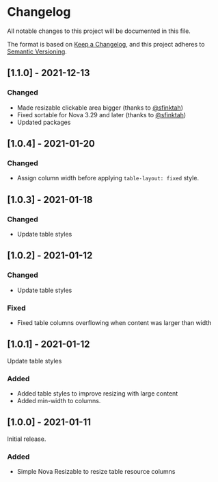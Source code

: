# Changelog

All notable changes to this project will be documented in this file.

The format is based on [Keep a Changelog](https://keepachangelog.com/en/1.0.0/),
and this project adheres to [Semantic Versioning](https://semver.org/spec/v2.0.0.html).

## [1.1.0] - 2021-12-13

### Changed

- Made resizable clickable area bigger (thanks to [@sfinktah](https://github.com/sfinktah))
- Fixed sortable for Nova 3.29 and later (thanks to [@sfinktah](https://github.com/sfinktah))
- Updated packages

## [1.0.4] - 2021-01-20

### Changed

- Assign column width before applying `table-layout: fixed` style.

## [1.0.3] - 2021-01-18

### Changed

- Update table styles

## [1.0.2] - 2021-01-12

### Changed

- Update table styles

### Fixed

- Fixed table columns overflowing when content was larger than width

## [1.0.1] - 2021-01-12

Update table styles

### Added

- Added table styles to improve resizing with large content
- Added min-width to columns.

## [1.0.0] - 2021-01-11

Initial release.

### Added

- Simple Nova Resizable to resize table resource columns
